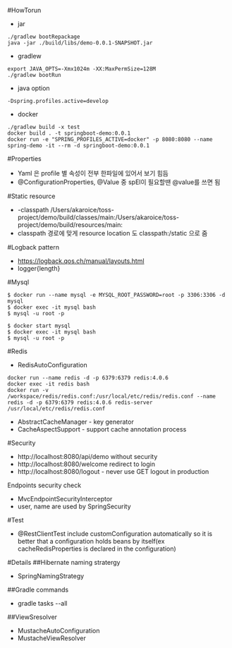 #HowTorun
- jar
~~~
./gradlew bootRepackage
java -jar ./build/libs/demo-0.0.1-SNAPSHOT.jar
~~~
- gradlew
~~~
export JAVA_OPTS=-Xmx1024m -XX:MaxPermSize=128M
./gradlew bootRun
~~~
- java option
~~~
-Dspring.profiles.active=develop
~~~
- docker
~~~
./gradlew build -x test
docker build . -t springboot-demo:0.0.1
docker run -e "SPRING_PROFILES_ACTIVE=docker" -p 8080:8080 --name spring-demo -it --rm -d springboot-demo:0.0.1
~~~

#Properties
- Yaml 은 profile 별 속성이 전부 한파일에 있어서 보기 힘듬
- @ConfigurationProperties, @Value 중 spEl이 필요할땐 @value를 쓰면 됨

#Static resource
- -classpath /Users/akaroice/toss-project/demo/build/classes/main:/Users/akaroice/toss-project/demo/build/resources/main:
- classpath 경로에 맞게 resource location 도 classpath:/static 으로 줌 

#Logback pattern
- https://logback.qos.ch/manual/layouts.html
- logger{length}

#Mysql
~~~
$ docker run --name mysql -e MYSQL_ROOT_PASSWORD=root -p 3306:3306 -d mysql
$ docker exec -it mysql bash
$ mysql -u root -p
~~~
~~~
$ docker start mysql
$ docker exec -it mysql bash
$ mysql -u root -p
~~~

#Redis
- RedisAutoConfiguration
~~~
docker run --name redis -d -p 6379:6379 redis:4.0.6
docker exec -it redis bash
docker run -v /workspace/redis/redis.conf:/usr/local/etc/redis/redis.conf --name redis -d -p 6379:6379 redis:4.0.6 redis-server /usr/local/etc/redis/redis.conf
~~~
- AbstractCacheManager - key generator
- CacheAspectSupport - support cache annotation process

#Security
- http://localhost:8080/api/demo without security
- http://localhost:8080/welcome redirect to login
- http://localhost:8080/logout - never use GET logout in production

Endpoints security check
- MvcEndpointSecurityInterceptor
- user, name are used by SpringSecurity

#Test
- @RestClientTest include customConfiguration automatically so it is better that a configuration holds beans by itself(ex cacheRedisProperties is declared in the configuration)  

#Details
##Hibernate naming stratergy
- SpringNamingStrategy

##Gradle commands
- gradle tasks --all

##ViewSresolver
- MustacheAutoConfiguration
- MustacheViewResolver
